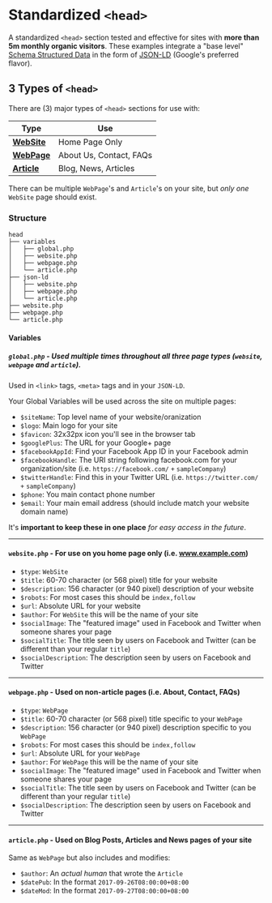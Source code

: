 # Standardized `<head>`

A standardized `<head>` section tested and effective for sites with **more than 5m monthly organic visitors**. These examples integrate a "base level" [Schema Structured Data](https://developers.google.com/search/docs/guides/intro-structured-data) in the form of [JSON-LD](https://json-ld.org/) (Google's preferred flavor).

## 3 Types of `<head>`

There are (3) major types of `<head>` sections for use with:

| Type                 | Use           |
| ---------------------|---------------|
| [**WebSite**](https://github.com/htmlfriendly/head/blob/master/website.php) | Home Page Only   |
| [**WebPage**](https://github.com/htmlfriendly/head/blob/master/webpage.php) | About Us, Contact, FAQs |
| [**Article**](https://github.com/htmlfriendly/head/blob/master/article.php) | Blog, News, Articles |

There can be multiple `WebPage`'s and `Article`'s on your site, but _only one_ `WebSite` page should exist.

### Structure

```
head
├── variables
│	├── global.php
│	├── website.php
│	├── webpage.php
│	└── article.php
├── json-ld
│	├── website.php
│	├── webpage.php
│	└── article.php
├── website.php
├── webpage.php
└── article.php
```

#### Variables

##### **`global.php`** - Used multiple times throughout all three page types (`website`, `webpage` and `article`). 

Used in `<link>` tags, `<meta>` tags and in your `JSON-LD`.

Your Global Variables will be used across the site on multiple pages:

- `$siteName`: Top level name of your website/oranization
- `$logo`: Main logo for your site
- `$favicon`: 32x32px icon you'll see in the browser tab
- `$googlePlus`: The URL for your Google+ page
- `$facebookAppId`: Find your Facebook App ID in your Facebook admin
- `$facebookHandle`: The URI string following facebook.com for your organization/site (i.e. `https://facebook.com/` `+` `sampleCompany`)
- `$twitterHandle`: Find this in your Twitter URL (i.e. `https://twitter.com/` `+` `sampleCompany`)
- `$phone`: You main contact phone number
- `$email`: Your main email address (should include match your website domain name)

It's **important to keep these in one place** _for easy access in the future_.

-----------------

#### **`website.php`** - For use on you home page only (i.e. www.example.com)

- `$type`: `WebSite`
- `$title`: 60-70 character (or 568 pixel) title for your website
- `$description`: 156 character (or 940 pixel) description of your website
- `$robots`: For most cases this should be `index,follow`
- `$url`: Absolute URL for your website
- `$author`: For `WebSite` this will be the name of your site
- `$socialImage`: The "featured image" used in Facebook and Twitter when someone shares your page
- `$socialTitle`: The title seen by users on Facebook and Twitter (can be different than your regular `title`)
- `$socialDescription`: The description seen by users on Facebook and Twitter

------------------

#### **`webpage.php`** - Used on non-article pages (i.e. About, Contact, FAQs)

- `$type`: `WebPage`
- `$title`: 60-70 character (or 568 pixel) title specific to your `WebPage`
- `$description`: 156 character (or 940 pixel) description specific to you `WebPage`
- `$robots`: For most cases this should be `index,follow`
- `$url`: Absolute URL for your `WebPage`
- `$author`: For `WebPage` this will be the name of your site
- `$socialImage`: The "featured image" used in Facebook and Twitter when someone shares your page
- `$socialTitle`: The title seen by users on Facebook and Twitter (can be different than your regular `title`)
- `$socialDescription`: The description seen by users on Facebook and Twitter

------------------

#### **`article.php`** - Used on Blog Posts, Articles and News pages of your site

Same as `WebPage` but also includes and modifies:

- `$author`: An _actual human_ that wrote the `Article`
- `$datePub`: In the format `2017-09-26T08:00:00+08:00`
- `$dateMod`: In the format `2017-09-27T08:00:00+08:00`
